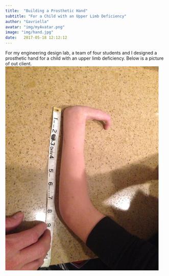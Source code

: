 ```yaml
---
title:  "Building a Prosthetic Hand"
subtitle: "For a Child with an Upper Limb Deficiency"
author: "Gavriella"
avatar: "img/myAvatar.png"
image: "img/hand.jpg"
date:   2017-05-18 12:12:12
---
```


For my engineering design lab, a team of four students and I designed a prosthetic hand for a child with an upper limb deficiency. Below is a picture of out client.
![Our Client](/img/Goldberg1.jpg)